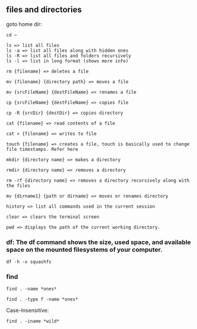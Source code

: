 ## files and directories

goto home dir:

```
cd ~
```

```
ls => list all files
ls -a => list all files along with hidden ones
ls -R => list all files and folders recursively
ls -l => list in long format (shows more info)

rm {filename} => deletes a file

mv {filename} {directory path} => moves a file

mv {srcFileName} {destFileName} => renames a file

cp {srcFileName} {destFileName} => copies file

cp -R {srcDir} {destDir} => copies directory

cat {filename} => read contents of a file

cat > {filename} => writes to file

touch {filename} => creates a file, touch is basically used to change file timestamps. Refer here

mkdir {directory name} => makes a directory

rmdir {directory name} => removes a directory

rm -rf {directory name} => removes a directory recursively along with the files

mv {dirname1} {path or dirname} => moves or renames directory

history => list all commands used in the current session

clear => clears the terminal screen

pwd => displays the path of the current working directory.
```

### df: The df command shows the size, used space, and available space on the mounted filesystems of your computer.

```
df -h -x squashfs
```

### find

```
find . -name *ones*
```

```
find . -type f -name *ones*
```

Case-Insensitive:

```
find . -iname *wild*
```
